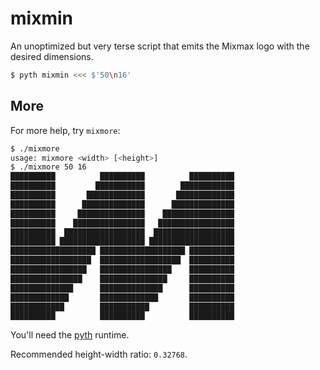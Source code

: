 # mixmin

An unoptimized but very terse script that emits the Mixmax logo with the desired dimensions.

```bash
$ pyth mixmin <<< $'50\n16'
```

More
----

For more help, try `mixmore`:

```sh
$ ./mixmore
usage: mixmore <width> [<height>]
$ ./mixmore 50 16
██████████          ██████████          ██████████
██████████         ███████████        ████████████
██████████       █████████████       █████████████
██████████      ██████████████      ██████████████
██████████     ███████████████    ████████████████
██████████    ████████████████   █████████████████
██████████  ██████████████████  ██████████████████
██████████ ███████████████████ ███████████████████
███████████████████ ███████████████████ ██████████
██████████████████  ██████████████████  ██████████
█████████████████   ████████████████    ██████████
████████████████    ███████████████     ██████████
██████████████      ██████████████      ██████████
█████████████       █████████████       ██████████
████████████        ███████████         ██████████
██████████          ██████████          ██████████
```

You'll need the [pyth] runtime.

Recommended height-width ratio: `0.32768`.

[pyth]: https://github.com/isaacg1/pyth
